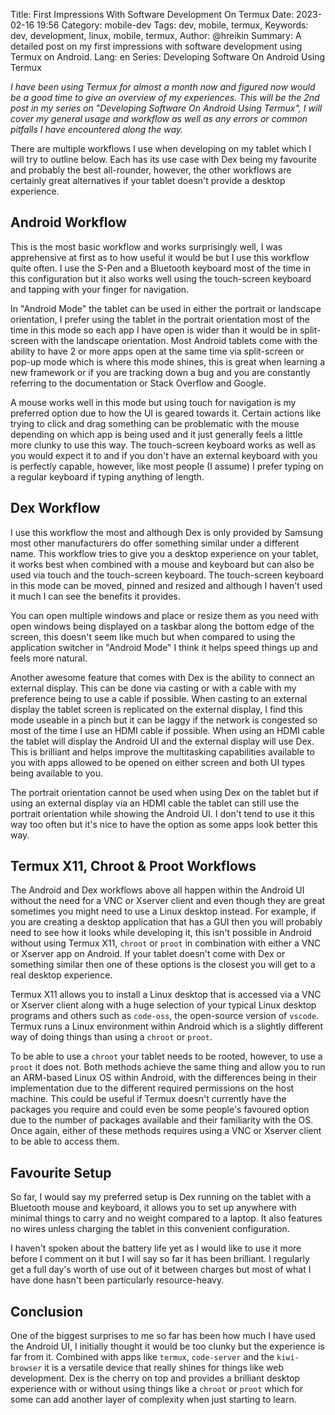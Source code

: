 Title: First Impressions With Software Development On Termux
Date: 2023-02-16 19:56
Category: mobile-dev
Tags: dev, mobile, termux,
Keywords: dev, development, linux, mobile, termux,
Author: @hreikin
Summary: A detailed post on my first impressions with software development using Termux on Android.
Lang: en
Series: Developing Software On Android Using Termux

*I have been using Termux for almost a month now and figured now would be a good time to give an overview of my experiences. This will be the 2nd post in my series on "Developing Software On Android Using Termux", I will cover my general usage and workflow as well as any errors or common pitfalls I have encountered along the way.*

There are multiple workflows I use when developing on my tablet which I will try to outline below. Each has its use case with Dex being my favourite and probably the best all-rounder, however, the other workflows are certainly great alternatives if your tablet doesn't provide a desktop experience.

## Android Workflow

This is the most basic workflow and works surprisingly well, I was apprehensive at first as to how useful it would be but I use this workflow quite often. I use the S-Pen and a Bluetooth keyboard most of the time in this configuration but it also works well using the touch-screen keyboard and tapping with your finger for navigation.

In "Android Mode" the tablet can be used in either the portrait or landscape orientation, I prefer using the tablet in the portrait orientation most of the time in this mode so each app I have open is wider than it would be in split-screen with the landscape orientation. Most Android tablets come with the ability to have 2 or more apps open at the same time via split-screen or pop-up mode which is where this mode shines, this is great when learning a new framework or if you are tracking down a bug and you are constantly referring to the documentation or Stack Overflow and Google.

A mouse works well in this mode but using touch for navigation is my preferred option due to how the UI is geared towards it. Certain actions like trying to click and drag something can be problematic with the mouse depending on which app is being used and it just generally feels a little more clunky to use this way. The touch-screen keyboard works as well as you would expect it to and if you don't have an external keyboard with you is perfectly capable, however, like most people (I assume) I prefer typing on a regular keyboard if typing anything of length.

## Dex Workflow

I use this workflow the most and although Dex is only provided by Samsung most other manufacturers do offer something similar under a different name. This workflow tries to give you a desktop experience on your tablet, it works best when combined with a mouse and keyboard but can also be used via touch and the touch-screen keyboard. The touch-screen keyboard in this mode can be moved, pinned and resized and although I haven't used it much I can see the benefits it provides.

You can open multiple windows and place or resize them as you need with open windows being displayed on a taskbar along the bottom edge of the screen, this doesn't seem like much but when compared to using the application switcher in "Android Mode" I think it helps speed things up and feels more natural.

Another awesome feature that comes with Dex is the ability to connect an external display. This can be done via casting or with a cable with my preference being to use a cable if possible. When casting to an external display the tablet screen is replicated on the external display, I find this mode useable in a pinch but it can be laggy if the network is congested so most of the time I use an HDMI cable if possible. When using an HDMI cable the tablet will display the Android UI and the external display will use Dex. This is brilliant and helps improve the multitasking capabilities available to you with apps allowed to be opened on either screen and both UI types being available to you.

The portrait orientation cannot be used when using Dex on the tablet but if using an external display via an HDMI cable the tablet can still use the portrait orientation while showing the Android UI. I don't tend to use it this way too often but it's nice to have the option as some apps look better this way.

## Termux X11, Chroot & Proot Workflows

The Android and Dex workflows above all happen within the Android UI without the need for a VNC or Xserver client and even though they are great sometimes you might need to use a Linux desktop instead. For example, if you are creating a desktop application that has a GUI then you will probably need to see how it looks while developing it, this isn't possible in Android without using Termux X11, `chroot` or `proot` in combination with either a VNC or Xserver app on Android. If your tablet doesn't come with Dex or something similar then one of these options is the closest you will get to a real desktop experience.

Termux X11 allows you to install a Linux desktop that is accessed via a VNC or Xserver client along with a huge selection of your typical Linux desktop programs and others such as `code-oss`, the open-source version of `vscode`. Termux runs a Linux environment within Android which is a slightly different way of doing things than using a `chroot` or `proot`.

To be able to use a `chroot` your tablet needs to be rooted, however, to use a `proot` it does not. Both methods achieve the same thing and allow you to run an ARM-based Linux OS within Android, with the differences being in their implementation due to the different required permissions on the host machine. This could be useful if Termux doesn't currently have the packages you require and could even be some people's favoured option due to the number of packages available and their familiarity with the OS. Once again, either of these methods requires using a VNC or Xserver client to be able to access them.

## Favourite Setup

So far, I would say my preferred setup is Dex running on the tablet with a Bluetooth mouse and keyboard, it allows you to set up anywhere with minimal things to carry and no weight compared to a laptop. It also features no wires unless charging the tablet in this convenient configuration.

I haven't spoken about the battery life yet as I would like to use it more before I comment on it but I will say so far it has been brilliant. I regularly get a full day's worth of use out of it between charges but most of what I have done hasn't been particularly resource-heavy.

## Conclusion

One of the biggest surprises to me so far has been how much I have used the Android UI, I initially thought it would be too clunky but the experience is far from it. Combined with apps like `termux`, `code-server` and the `kiwi-browser` it is a versatile device that really shines for things like web development. Dex is the cherry on top and provides a brilliant desktop experience with or without using things like a `chroot` or `proot` which for some can add another layer of complexity when just starting to learn.
